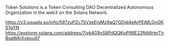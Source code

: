 Token Solutions is a Token Consulting DAO Decentralized Autonomous Organization in the web3 on the Solana Network.

https://v3.squads.so/info/597zuPZc7SVzeEjgMzRaQ7GDjd4eArPEjMLGnGKS1gYN
https://explorer.solana.com/address/7iyk4G9vS8PdQQKpP98E22ftA6HejThBsaWAjXybou97
